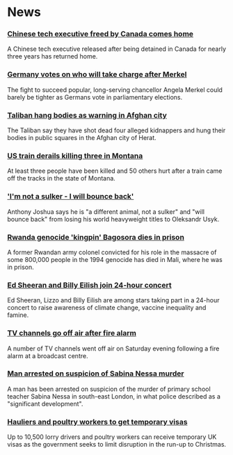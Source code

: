 # News
### [Chinese tech executive freed by Canada comes home](https://www.bbc.com/news/world-us-canada-58690974)
A Chinese tech executive released after being detained in Canada for nearly three years has returned home.
### [Germany votes on who will take charge after Merkel](https://www.bbc.com/news/world-europe-58690645)
The fight to succeed popular, long-serving chancellor Angela Merkel could barely be tighter as Germans vote in parliamentary elections.
### [Taliban hang bodies as warning in Afghan city](https://www.bbc.com/news/world-asia-58691824)
The Taliban say they have shot dead four alleged kidnappers and hung their bodies in public squares in the Afghan city of Herat.
### [US train derails killing three in Montana](https://www.bbc.com/news/world-us-canada-58696143)
At least three people have been killed and 50 others hurt after a train came off the tracks in the state of Montana. 
### ['I'm not a sulker - I will bounce back'](https://www.bbc.com/sport/boxing/58678543)
Anthony Joshua says he is "a different animal, not a sulker" and "will bounce back" from losing his world heavyweight titles to Oleksandr Usyk.
### [Rwanda genocide 'kingpin' Bagosora dies in prison](https://www.bbc.com/news/world-africa-58695094)
A former Rwandan army colonel convicted for his role in the massacre of some 800,000 people in the 1994 genocide has died in Mali, where he was in prison.
### [Ed Sheeran and Billy Eilish join 24-hour concert](https://www.bbc.com/news/world-58694304)
Ed Sheeran, Lizzo and Billy Eilish are among stars taking part in a 24-hour concert to raise awareness of climate change, vaccine inequality and famine.
### [TV channels go off air after fire alarm](https://www.bbc.com/news/entertainment-arts-58694894)
A number of TV channels went off air on Saturday evening following a fire alarm at a broadcast centre.
### [Man arrested on suspicion of Sabina Nessa murder](https://www.bbc.com/news/uk-england-london-58696977)
A man has been arrested on suspicion of the murder of primary school teacher Sabina Nessa in south-east London, in what police described as a "significant development".
### [Hauliers and poultry workers to get temporary visas](https://www.bbc.com/news/business-58694004)
Up to 10,500 lorry drivers and poultry workers can receive temporary UK visas as the government seeks to limit disruption in the run-up to Christmas.
